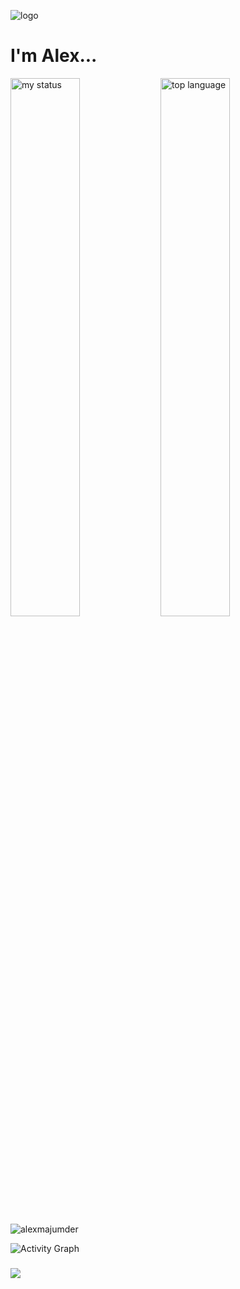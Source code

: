![logo](https://appdeveloperalex.com/image/cover.png)
# I'm Alex...

<img alt = "my status" align = "left" width ="47%" src = "https://github-readme-stats.vercel.app/api?username=alexmajumder"/>

<img alt = "top language" align = "left" width ="47%" src = "https://github-readme-stats.vercel.app/api/top-langs/?username=alexmajumder&layout=compact"/>

<!--[![Harlok's WakaTime stats](https://github-readme-stats.vercel.app/api/wakatime?username=developeralex)](https://github.com/alexmajumder/github-readme-stats)-->

<p><img align="center" src="https://github-readme-streak-stats.herokuapp.com/?user=alexmajumder&" alt="alexmajumder" /></p>

![Activity Graph](https://github-readme-activity-graph.vercel.app/graph?username=alexmajumder&bg_color=0d1117&color=58a6ff&line=58a6ff&point=ffffff&area=true&hide_border=true)

#####
[![](https://visitcount.itsvg.in/api?id=alexmajumder&icon=0&color=0)](https://visitcount.itsvg.in)
